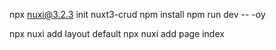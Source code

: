npx nuxi@3.2.3 init nuxt3-crud 
npm install
npm run dev -- -oy

npx nuxi add layout default
npx nuxi add page index
